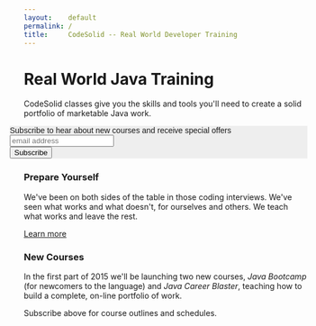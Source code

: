 ```yaml
---
layout:    default
permalink: /
title:     CodeSolid -- Real World Developer Training
---
```


<style type="text/css">
.nosotros {
    padding: 0;
    margin: 0;
    display: block;
    float:right;
    padding:10px;
    width:px;
    height:300px;
}
.small_h1 { font-size:50%;}
</style>

<!--
 <div class=jumbotron>
 	<h1>Real World Java Training</h1> 
 	<p class=lead>Hiring a talented scala developer used to be hard,<br />but now it's as easy as pressing a green button.<p><a class="btn btn-lg btn-success" href="/contact"><span class="glyphicon glyphicon-hand-right"></span>&nbsp;&nbsp;The Green Button</a> 	
 	</p> 
 </div>
-->
<h1>Real World Java Training</h1>
 
<!-- Begin MailChimp Signup Form -->
CodeSolid classes give you the skills and tools you'll need to create a solid portfolio of marketable Java work.

<link href="//cdn-images.mailchimp.com/embedcode/slim-081711.css" rel="stylesheet" type="text/css">
<style type="text/css">
	#mc_embed_signup{background:#fff; padding-left:0px; margin-left:0px; clear:left; font:14px Helvetica,Arial,sans-serif; background-color: #eee;}
    #mc-embedded-subscribe-form {padding-left:0px; margin-left:-25px; background-color: #eee;}
</style>
<div id="mc_embed_signup">

<form action="//englishin15minutes.us2.list-manage.com/subscribe/post?u=b3dee20c5084862d0bd9f7df0&amp;id=33d9b8a80a" method="post" id="mc-embedded-subscribe-form" name="mc-embedded-subscribe-form" class="validate" target="_blank" novalidate>
    <div id="mc_embed_signup_scroll">
	<label for="mce-EMAIL">Subscribe to hear about new courses and receive special offers</label>
	<input type="email" value="" name="EMAIL" class="email" id="mce-EMAIL" placeholder="email address" required>

<!-- real people should not fill this in and expect good things - do not remove this or risk form bot signups -->

<div style="position: absolute; left: -5000px;"><input type="text" name="b_b3dee20c5084862d0bd9f7df0_33d9b8a80a" tabindex="-1" value=""></div>
<div class="clear"><input type="submit" value="Subscribe" name="subscribe" id="mc-embedded-subscribe" class="button"></div>
</div>

</form>
</div>

<!--End mc_embed_signup-->

<div class=row>
 	<div class=col-md-4><h3>Prepare Yourself</h3>
    <p>We've been on both sides of the table in those coding interviews.
    We've seen what works and what doesn't, for ourselves and others.  We teach
    what works and leave the rest.</p><p><a href="/java-career-training/">Learn more</a></p>
	</div> 
    <div class=col-md-4><h3>New Courses</h3>
    <p>In the first part of 2015 we'll be launching two new courses, <em>Java Bootcamp</em> (for newcomers to the language) and <em>Java Career Blaster</em>, teaching how to build a complete, on-line portfolio of work.</p><p>Subscribe above for course outlines and schedules.</p>
    <!--
 	<div class=col-md-4><h3>Scala for Java Developers</h3>

    Our code and slides for our Scala for Java Developers
 	presentation for the Sacramento Java User's Group are <a href="http://github.com/CodeSolid/">available on Github</a>.
 	For ease of downloading, the slides are also availble in <a href="http://codesolid.com/ScalaDecember2014.pdf">PDF format</a>.

    </div>
    -->
    </div>
 	<div class=col-md-4><h3>Other Stomping Grounds</h3>
 	<p>We love to hear from potential students and friends we haven't met yet -- whether it's here where we're working hard or on these somewhat less focused hangouts:</p>
 	
    <p><a href="http://www.twitter.com/JohnLockwood">Twitter</a></p>
 	<p><a href="https://www.linkedin.com/in/codesolid">LinkedIn</a></p>
 	
    </div>
</div> 
 
